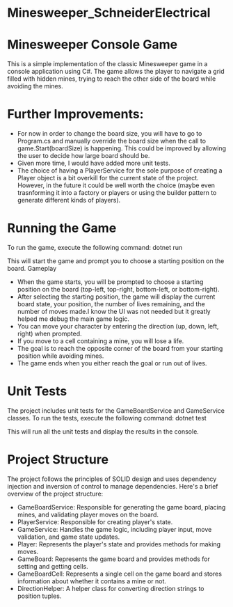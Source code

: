 # Minesweeper_SchneiderElectrical
# Minesweeper Console Game
This is a simple implementation of the classic Minesweeper game in a console application using C#. The game allows the player to navigate a grid filled with hidden mines, trying to reach the other side of the board while avoiding the mines.
# Further Improvements:
- For now in order to change the board size, you will have to go to Program.cs and manually override the board size when the call to game.Start(boardSize) is happening. This could be improved by allowing the user to decide how large board should be.
- Given more time, I would have added more unit tests.
- The choice of having a PlayerService for the sole purpose of creating a Player object is a bit overkill for the current state of the project. However, in the future it could be well worth the choice (maybe even trasnforming it into a factory or players or using the builder pattern to generate different kinds of players).
# Running the Game
To run the game, execute the following command:
dotnet run

This will start the game and prompt you to choose a starting position on the board.
Gameplay
- When the game starts, you will be prompted to choose a starting position on the board (top-left, top-right, bottom-left, or bottom-right).
- After selecting the starting position, the game will display the current board state, your position, the number of lives remaining, and the number of moves made.I know the UI was not needed but it greatly helped me debug the main game logic.
- You can move your character by entering the direction (up, down, left, right) when prompted.
- If you move to a cell containing a mine, you will lose a life.
- The goal is to reach the opposite corner of the board from your starting position while avoiding mines.
- The game ends when you either reach the goal or run out of lives.

# Unit Tests
The project includes unit tests for the GameBoardService and GameService classes. To run the tests, execute the following command:
dotnet test

This will run all the unit tests and display the results in the console.

# Project Structure
The project follows the principles of SOLID design and uses dependency injection and inversion of control to manage dependencies. Here's a brief overview of the project structure:
- GameBoardService: Responsible for generating the game board, placing mines, and validating player moves on the board.
- PlayerService: Responsible for creating player's state.
- GameService: Handles the game logic, including player input, move validation, and game state updates.
- Player: Represents the player's state and provides methods for making moves.
- GameBoard: Represents the game board and provides methods for setting and getting cells.
- GameBoardCell: Represents a single cell on the game board and stores information about whether it contains a mine or not.
- DirectionHelper: A helper class for converting direction strings to position tuples.
